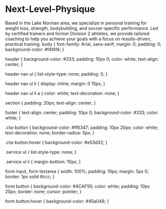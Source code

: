# Next-Level-Physique
Based in the Lake Norman area, we specialize in personal training for weight loss, strength, bodybuilding, and soccer-specific performance. Led by certified trainers and former Division 2 athletes, we provide tailored coaching to help you achieve your goals with a focus on results-driven, practical training.
body {
    font-family: Arial, sans-serif;
    margin: 0;
    padding: 0;
    background-color: #f4f4f4;
}

header {
    background-color: #333;
    padding: 10px 0;
    color: white;
    text-align: center;
}

header nav ul {
    list-style-type: none;
    padding: 0;
}

header nav ul li {
    display: inline;
    margin: 0 15px;
}

header nav ul li a {
    color: white;
    text-decoration: none;
}

section {
    padding: 20px;
    text-align: center;
}

footer {
    text-align: center;
    padding: 10px 0;
    background-color: #333;
    color: white;
}

.cta-button {
    background-color: #ff6347;
    padding: 10px 20px;
    color: white;
    text-decoration: none;
    border-radius: 5px;
}

.cta-button:hover {
    background-color: #e53d32;
}

.service ul {
    list-style-type: none;
}

.service ul li {
    margin-bottom: 10px;
}

form input, form textarea {
    width: 100%;
    padding: 10px;
    margin: 5px 0;
    border: 1px solid #ccc;
}

form button {
    background-color: #4CAF50;
    color: white;
    padding: 10px 20px;
    border: none;
    cursor: pointer;
}

form button:hover {
    background-color: #45a049;
}
